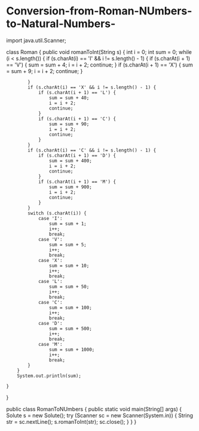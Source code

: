 # Conversion-from-Roman-NUmbers-to-Natural-Numbers-
import java.util.Scanner;

class Roman {
    public void romanToInt(String s) {
        int i = 0;
        int sum = 0;
        while (i < s.length()) {
            if (s.charAt(i) == 'I' && i != s.length() - 1) {
                if (s.charAt(i + 1) == 'V') {
                    sum = sum + 4;
                    i = i + 2;
                    continue;
                }
                if (s.charAt(i + 1) == 'X') {
                    sum = sum + 9;
                    i = i + 2;
                    continue;
                }

            }
            if (s.charAt(i) == 'X' && i != s.length() - 1) {
                if (s.charAt(i + 1) == 'L') {
                    sum = sum + 40;
                    i = i + 2;
                    continue;
                }
                if (s.charAt(i + 1) == 'C') {
                    sum = sum + 90;
                    i = i + 2;
                    continue;
                }
            }
            if (s.charAt(i) == 'C' && i != s.length() - 1) {
                if (s.charAt(i + 1) == 'D') {
                    sum = sum + 400;
                    i = i + 2;
                    continue;
                }
                if (s.charAt(i + 1) == 'M') {
                    sum = sum + 900;
                    i = i + 2;
                    continue;
                }
            }
            switch (s.charAt(i)) {
                case 'I':
                    sum = sum + 1;
                    i++;
                    break;
                case 'V':
                    sum = sum + 5;
                    i++;
                    break;
                case 'X':
                    sum = sum + 10;
                    i++;
                    break;
                case 'L':
                    sum = sum + 50;
                    i++;
                    break;
                case 'C':
                    sum = sum + 100;
                    i++;
                    break;
                case 'D':
                    sum = sum + 500;
                    i++;
                    break;
                case 'M':
                    sum = sum + 1000;
                    i++;
                    break;
            }
        }
        System.out.println(sum);

    }
}

public class RomanToNUmbers {
    public static void main(String[] args) {
        Solute s = new Solute();
        try (Scanner sc = new Scanner(System.in)) {
            String str = sc.nextLine();
            s.romanToInt(str);
            sc.close();
        }
    }
}
